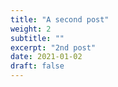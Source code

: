 ```yaml
---
title: "A second post"
weight: 2
subtitle: ""
excerpt: "2nd post"
date: 2021-01-02
draft: false
---
```


